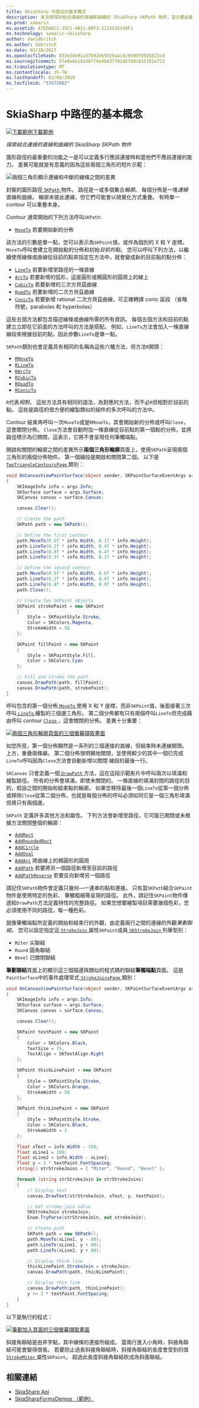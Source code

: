 ```yaml
---
title: SkiaSharp 中路徑的基本概念
description: 本文將探討結合連接的直線和曲線的 SkiaSharp SKPath 物件，並示範此範例程式碼。
ms.prod: xamarin
ms.assetid: A7EDA6C2-3921-4021-89F3-211551E430F1
ms.technology: xamarin-skiasharp
author: davidbritch
ms.author: dabritch
ms.date: 03/10/2017
ms.openlocfilehash: 833e24e91a37b92eb5025aacdc9509f092b823cd
ms.sourcegitcommit: 57e8a0a10246ff9a4bd37f01d67ddc635f81e723
ms.translationtype: MT
ms.contentlocale: zh-TW
ms.lasthandoff: 03/08/2019
ms.locfileid: "57672082"
---
```

# <a name="path-basics-in-skiasharp"></a>SkiaSharp 中路徑的基本概念

[![下載範例](~/media/shared/download.png)下載範例](https://developer.xamarin.com/samples/xamarin-forms/SkiaSharpForms/Demos/)

_探索結合連接的直線和曲線的 SkiaSharp SKPath 物件_

圖形路徑的最重要的功能之一是可以定義多行應該連接時和當他們不應該連接的能力。 差異可能就是有意義的因為這些兩個三角形的短片示範：

![](paths-images/connectedlinesexample.png "兩個三角形顯示連線和中斷的線條之間的差異")

封裝的圖形路徑[ `SKPath` ](xref:SkiaSharp.SKPath)物件。 路徑是一或多個集合*輪廓*。 每個分佈是一堆*連線*直線和曲線。 輪廓未彼此連線，但它們可能會以視覺化方式重疊。 有時單一 contour 可以重疊本身。

Contour 通常開始的下列方法呼叫`SKPath`:

- [`MoveTo`](xref:SkiaSharp.SKPath.MoveTo*) 若要開始新的分佈

該方法的引數是單一點，您可以表示為`SKPoint`值，或作為個別的 X 和 Y 座標。 `MoveTo`呼叫會建立在開始點的分佈和初始*目前的點*。 您可以呼叫下列方法，以繼續使用線條或曲線從目前的點來指定在方法中，就會變成新的目前點的點分佈：

- [`LineTo`](xref:SkiaSharp.SKPath.LineTo*) 若要新增至路徑的一條直線
- [`ArcTo`](xref:SkiaSharp.SKPath.ArcTo*) 若要新增的弧形，這是圓形或橢圓形的圓周上的線上
- [`CubicTo`](xref:SkiaSharp.SKPath.CubicTo*) 若要新增的三次方貝茲曲線
- [`QuadTo`](xref:SkiaSharp.SKPath.QuadTo*) 若要新增的二次方貝茲曲線
- [`ConicTo`](xref:SkiaSharp.SKPath.ConicTo*) 若要新增 rational 二次方貝茲曲線，可正確轉譯 conic 區段 （省略符號，parabolas 和 hyperbolas）

這些五個方法都包含描述線條或曲線所需的所有資訊。 每個五個方法和目前的點建立立即在它前面的方法呼叫的方法是搭配。 例如，`LineTo`方法會加入一條直線線段來根據目前的點，因此參數`LineTo`是單一點。

`SKPath`類別也會定義具有相同的名稱為這些六種方法，但方法`R`開頭：

- [`RMoveTo`](xref:SkiaSharp.SKPath.RMoveTo*)
- [`RLineTo`](xref:SkiaSharp.SKPath.RLineTo*)
- [`RArcTo`](xref:SkiaSharp.SKPath.RArcTo*)
- [`RCubicTo`](xref:SkiaSharp.SKPath.RCubicTo*)
- [`RQuadTo`](xref:SkiaSharp.SKPath.RQuadTo*)
- [`RConicTo`](xref:SkiaSharp.SKPath.RConicTo*)

`R`代表*相對*。 這些方法具有相同的語法，為對應的方法，而不必`R`但相對於目前的點。 這些是路徑的很方便的繪製類似的組件的多次呼叫的方法中。

Contour 結束再呼叫一次`MoveTo`或是`RMoveTo`，其會開始新的分佈或呼叫`Close`，這會關閉分佈。 `Close`方法會自動附加一條直線從目前點的第一個點的分佈，並將路徑標示為已關閉，這表示，它將不會呈現任何筆觸端點。

開啟和關閉的輪廓之間的差異所示**兩個三角形輪廓**頁面上，使用`SKPath`呈現兩個三角形的兩個分佈物件。 第一個線段是開啟和關閉第二個。 以下是[ `TwoTriangleContoursPage` ](https://github.com/xamarin/xamarin-forms-samples/blob/master/SkiaSharpForms/Demos/Demos/SkiaSharpFormsDemos/LinesAndPaths/TwoTriangleContoursPage.cs)類別：

```csharp
void OnCanvasViewPaintSurface(object sender, SKPaintSurfaceEventArgs args)
{
    SKImageInfo info = args.Info;
    SKSurface surface = args.Surface;
    SKCanvas canvas = surface.Canvas;

    canvas.Clear();

    // Create the path
    SKPath path = new SKPath();

    // Define the first contour
    path.MoveTo(0.5f * info.Width, 0.1f * info.Height);
    path.LineTo(0.2f * info.Width, 0.4f * info.Height);
    path.LineTo(0.8f * info.Width, 0.4f * info.Height);
    path.LineTo(0.5f * info.Width, 0.1f * info.Height);

    // Define the second contour
    path.MoveTo(0.5f * info.Width, 0.6f * info.Height);
    path.LineTo(0.2f * info.Width, 0.9f * info.Height);
    path.LineTo(0.8f * info.Width, 0.9f * info.Height);
    path.Close();

    // Create two SKPaint objects
    SKPaint strokePaint = new SKPaint
    {
        Style = SKPaintStyle.Stroke,
        Color = SKColors.Magenta,
        StrokeWidth = 50
    };

    SKPaint fillPaint = new SKPaint
    {
        Style = SKPaintStyle.Fill,
        Color = SKColors.Cyan
    };

    // Fill and stroke the path
    canvas.DrawPath(path, fillPaint);
    canvas.DrawPath(path, strokePaint);
}
```

呼叫包含的第一個分佈[ `MoveTo` ](xref:SkiaSharp.SKPath.MoveTo(System.Single,System.Single))使用 X 和 Y 座標，而非`SKPoint`值，後面接著三次呼叫[ `LineTo` ](xref:SkiaSharp.SKPath.LineTo(System.Single,System.Single))繪製的三個邊三角形。 第二個分佈都有只有兩個呼叫`LineTo`但完成藉由呼叫 contour [ `Close` ](xref:SkiaSharp.SKPath.Close)，這會關閉的分佈。 差異十分重要：

[![](paths-images/twotrianglecontours-small.png "兩個三角形輪廓頁面的三個螢幕擷取畫面")](paths-images/twotrianglecontours-large.png#lightbox "的兩個三角形輪廓頁面的三個螢幕擷取畫面")

如您所見，第一個分佈顯然是一系列的三個連接的直線，但結束時未連線開頭。 上方，重疊兩條線。 第二個分佈很明顯地關閉，並使用較少的其中一個已完成`LineTo`呼叫因為`Close`方法會自動新增以關閉 線段的最後一行。

`SKCanvas` 只會定義一個[ `DrawPath` ](xref:SkiaSharp.SKCanvas.DrawPath(SkiaSharp.SKPath,SkiaSharp.SKPaint))方法，這在這段示範影片中呼叫兩次以填滿和繪製路徑。 所有的分佈會填滿，即使未關閉的。 一條直線的填滿封閉的路徑的目的，假設之間的開始和結束點的輪廓。 如果您移除最後一個`LineTo`從第一個分佈或移除`Close`從第二個分佈，也就是每個分佈的呼叫必須如同它是一個三角形填滿但將只有兩個邊。

`SKPath` 定義許多其他方法和屬性。 下列方法會新增至路徑，它可能已關閉或未根據方法關閉整個的輪廓：

- [`AddRect`](xref:SkiaSharp.SKPath.AddRect*)
- [`AddRoundedRect`](xref:SkiaSharp.SKPath.AddRoundedRect(SkiaSharp.SKRect,System.Single,System.Single,SkiaSharp.SKPathDirection))
- [`AddCircle`](xref:SkiaSharp.SKPath.AddCircle(System.Single,System.Single,System.Single,SkiaSharp.SKPathDirection))
- [`AddOval`](xref:SkiaSharp.SKPath.AddOval(SkiaSharp.SKRect,SkiaSharp.SKPathDirection))
- [`AddArc`](xref:SkiaSharp.SKPath.AddArc(SkiaSharp.SKRect,System.Single,System.Single)) 將曲線上的橢圓形的圓周
- [`AddPath`](xref:SkiaSharp.SKPath.AddPath*) 若要將另一個路徑新增至目前的路徑
- [`AddPathReverse`](xref:SkiaSharp.SKPath.AddPathReverse(SkiaSharp.SKPath)) 若要反向新增另一個路徑

請記住`SKPath`物件會定義只幾何&mdash;一連串的點和連接。 只有當`SKPath`結合`SKPaint`物件是使用特定的色彩、 筆觸粗細等呈現的路徑。 此外，請記住`SKPaint`物件傳遞給`DrawPath`方法定義特性的完整路徑。 如果您想要繪製項目需要幾個色彩，您必須使用不同的路徑，每一種色彩。

就像筆觸端點所定義的開始和結束行的外觀，由定義兩行之間的連線的外觀*筆劃聯結*。 您可以設定指定這[ `StrokeJoin` ](xref:SkiaSharp.SKPaint.StrokeJoin)屬性`SKPaint`成員[ `SKStrokeJoin` ](xref:SkiaSharp.SKStrokeJoin)列舉型別：

- `Miter` 尖聯結
- `Round` 圓角聯結
- `Bevel` 已關閉聯結

**筆劃聯結**頁面上的顯示這三個描邊與類似的程式碼的聯結**筆觸端點**頁面。 這是`PaintSurface`中的事件處理常式[ `StrokeJoinsPage` ](https://github.com/xamarin/xamarin-forms-samples/blob/master/SkiaSharpForms/Demos/Demos/SkiaSharpFormsDemos/LinesAndPaths/StrokeJoinsPage.cs)類別：

```csharp
void OnCanvasViewPaintSurface(object sender, SKPaintSurfaceEventArgs args)
{
    SKImageInfo info = args.Info;
    SKSurface surface = args.Surface;
    SKCanvas canvas = surface.Canvas;

    canvas.Clear();

    SKPaint textPaint = new SKPaint
    {
        Color = SKColors.Black,
        TextSize = 75,
        TextAlign = SKTextAlign.Right
    };

    SKPaint thickLinePaint = new SKPaint
    {
        Style = SKPaintStyle.Stroke,
        Color = SKColors.Orange,
        StrokeWidth = 50
    };

    SKPaint thinLinePaint = new SKPaint
    {
        Style = SKPaintStyle.Stroke,
        Color = SKColors.Black,
        StrokeWidth = 2
    };

    float xText = info.Width - 100;
    float xLine1 = 100;
    float xLine2 = info.Width - xLine1;
    float y = 2 * textPaint.FontSpacing;
    string[] strStrokeJoins = { "Miter", "Round", "Bevel" };

    foreach (string strStrokeJoin in strStrokeJoins)
    {
        // Display text
        canvas.DrawText(strStrokeJoin, xText, y, textPaint);

        // Get stroke-join value
        SKStrokeJoin strokeJoin;
        Enum.TryParse(strStrokeJoin, out strokeJoin);

        // Create path
        SKPath path = new SKPath();
        path.MoveTo(xLine1, y - 80);
        path.LineTo(xLine1, y + 80);
        path.LineTo(xLine2, y + 80);

        // Display thick line
        thickLinePaint.StrokeJoin = strokeJoin;
        canvas.DrawPath(path, thickLinePaint);

        // Display thin line
        canvas.DrawPath(path, thinLinePaint);
        y += 3 * textPaint.FontSpacing;
    }
}
```

以下是執行的程式：

[![](paths-images/strokejoins-small.png "筆劃加入頁面的三個螢幕擷取畫面")](paths-images/strokejoins-large.png#lightbox "筆劃加入頁面的三個螢幕擷取畫面")

斜接角聯結是由井字點，其中線條的連接所組成。 當兩行進入小角時，斜接角聯結可能會變得很長。 若要防止過長斜接角聯結時，斜接角聯結的長度會受到的值[ `StrokeMiter` ](xref:SkiaSharp.SKPaint.StrokeMiter)屬性`SKPaint`。 超過此長度斜接角聯結砍成為斜面聯結。


## <a name="related-links"></a>相關連結

- [SkiaSharp Api](https://docs.microsoft.com/dotnet/api/skiasharp)
- [SkiaSharpFormsDemos （範例）](https://developer.xamarin.com/samples/xamarin-forms/SkiaSharpForms/Demos/)
